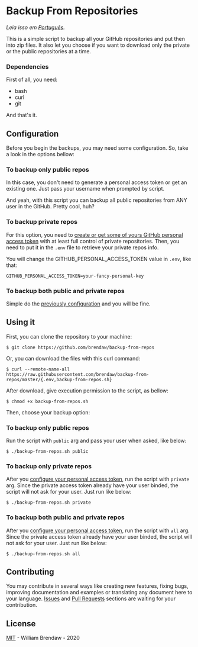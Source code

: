 # Backup From Repositories

_Leia isso em [Português](README-pt-BR.md)._

This is a simple script to backup all your GitHub repositories and put then into zip files. It also let you choose if you want to download only the private or the public repositories at a time.

### Dependencies

First of all, you need:

- bash
- curl
- git

And that's it.

## Configuration

Before you begin the backups, you may need some configuration. So, take a look in the options bellow:

### To backup only public repos

In this case, you don't need to generate a personal access token or get an existing one. Just pass your username when prompted by script.

And yeah, with this script you can backup all public repositories from ANY user in the GitHub. Pretty cool, huh?

### To backup private repos

For this option, you need to [create or get some of yours GitHub personal access token](https://help.github.com/en/github/authenticating-to-github/creating-a-personal-access-token) with at least full control of private repositories. Then, you need to put it in the `.env` file to retrieve your private repos info.

You will change the GITHUB_PERSONAL_ACCESS_TOKEN value in `.env`, like that:

`GITHUB_PERSONAL_ACCESS_TOKEN=your-fancy-personal-key`

### To backup both public and private repos

Simple do the [previously configuration](#to-backup-private-repos) and you will be fine.

## Using it

First, you can clone the repository to your machine:

`$ git clone https://github.com/brendaw/backup-from-repos`

Or, you can download the files with this curl command:

`$ curl --remote-name-all https://raw.githubusercontent.com/brendaw/backup-from-repos/master/{.env,backup-from-repos.sh}`

After download, give execution permission to the script, as bellow:

`$ chmod +x backup-from-repos.sh`

Then, choose your backup option:

### To backup only public repos

Run the script with `public` arg and pass your user when asked, like below:

`$ ./backup-from-repos.sh public`

### To backup only private repos

After you [configure your personal access token](#to-backup-private-repos), run the script with `private` arg. Since the private access token already have your user binded, the script will not ask for your user. Just run like below:

`$ ./backup-from-repos.sh private`

### To backup both public and private repos

After you [configure your personal access token](#to-backup-both-public-and-private-repos), run the script with `all` arg. Since the private access token already have your user binded, the script will not ask for your user. Just run like below:

`$ ./backup-from-repos.sh all`

## Contributing

You may contribute in several ways like creating new features, fixing bugs, improving documentation and examples or translating any document here to your language. [Issues](https://github.com/brendaw/backup-from-repos/issues) and [Pull Requests](https://github.com/brendaw/backup-from-repos/pulls) sections are waiting for your contribution.

## License

[MIT](LICENSE) - William Brendaw - 2020